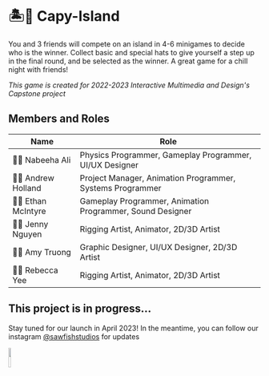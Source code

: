 # :desert_island::volcano: Capy-Island
You and 3 friends will compete on an island in 4-6 minigames to decide who is the winner. Collect basic and special hats to give yourself a step up in the final round, and be selected as the winner. A great game for a chill night with friends!

*This game is created for 2022-2023 Interactive Multimedia and Design's Capstone project*

## Members and Roles
| Name  | Role |
| ------------- | ------------- |
| :woman_technologist: Nabeeha Ali  | Physics Programmer, Gameplay Programmer, UI/UX Designer |
| :man_technologist: Andrew Holland  | Project Manager, Animation Programmer, Systems Programmer |
| :man_technologist: Ethan McIntyre  | Gameplay Programmer, Animation Programmer, Sound Designer |
| :woman_artist: Jenny Nguyen  | Rigging Artist, Animator, 2D/3D Artist |
| :woman_artist: Amy Truong  | Graphic Designer, UI/UX Designer, 2D/3D Artist |
| :woman_artist: Rebecca Yee  | Rigging Artist, Animator, 2D/3D Artist |

## This project is in progress...
Stay tuned for our launch in April 2023! In the meantime, you can follow our instagram [@sawfishstudios](https://www.instagram.com/sawfishstudios/) for updates

<img src='https://user-images.githubusercontent.com/47696964/208325446-609d0276-e98e-414f-aa43-07eb337c76ce.png' width=10%>
